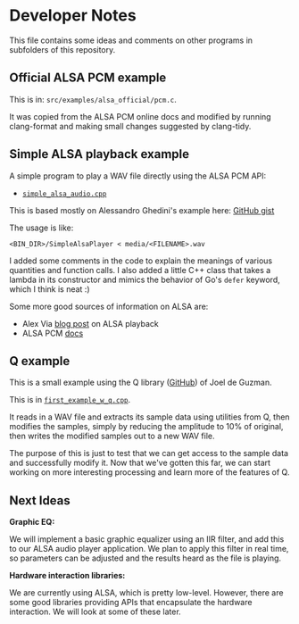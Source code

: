 # Developer Notes

This file contains some ideas and comments on other programs in
subfolders of this repository.

## Official ALSA PCM example

This is in: `src/examples/alsa_official/pcm.c`.

It was copied from the ALSA PCM online docs and modified by running
clang-format and making small changes suggested by clang-tidy.

## Simple ALSA playback example

A simple program to play a WAV file directly using the ALSA PCM API:

- [`simple_alsa_audio.cpp`](src/examples/simple_alsa_audio.cpp)

This is based mostly on Alessandro Ghedini's example here:
[GitHub gist](https://gist.github.com/ghedo/963382/815c98d1ba0eda1b486eb9d80d9a91a81d995283)

The usage is like:

```shell
<BIN_DIR>/SimpleAlsaPlayer < media/<FILENAME>.wav
```

I added some comments in the code to explain the meanings
of various quantities and function calls. I also added a little
C++ class that takes a lambda in its constructor and mimics
the behavior of Go's `defer` keyword, which I think is neat :)

Some more good sources of information on ALSA are:

- Alex Via [blog post](https://alexvia.com/post/003_alsa_playback/) on ALSA playback
- ALSA PCM [docs](https://www.alsa-project.org/alsa-doc/alsa-lib/pcm.html)

## Q example

This is a small example using the Q library
([GitHub](https://github.com/seansovine/audio_dsp))
of Joel de Guzman.

This is in [`first_example_w_q.cpp`](src/examples/first_example_w_q.cpp).

It reads in a WAV file and extracts its sample data
using utilities from Q, then modifies the samples, simply
by reducing the amplitude to 10% of original, then writes
the modified samples out to a new WAV file.

The purpose of this is just to test that we can get access
to the sample data and successfully modify it. Now that
we've gotten this far, we can start working on more interesting
processing and learn more of the features of Q.

## Next Ideas

**Graphic EQ:**

We will implement a basic graphic equalizer using
an IIR filter, and add this to our ALSA audio player application.
We plan to apply this filter in real time,
so parameters can be adjusted and the results heard as the file is playing.

**Hardware interaction libraries:**

We are currently using ALSA, which is pretty low-level. However, there are
some good libraries providing APIs that encapsulate the hardware interaction.
We will look at some of these later.
